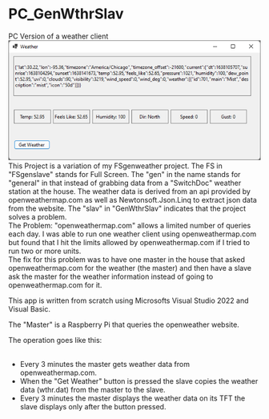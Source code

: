 # PC_GenWthrSlav
PC Version of a weather client
<br>
![Client Photo](https://github.com/bonnette/PC_GenWthrSlav/blob/master/GenWthrSlav.png)
<br>
This Project is a variation of my FSgenweather project. The FS in "FSgenslave" stands for Full Screen. The "gen" in the name stands for "general" in that instead of 
grabbing data from a "SwitchDoc" weather station at the house. The weather data is derived from an api provided by openweathermap.com as well as Newtonsoft.Json.Linq to extract 
json data from the website.
The "slav" in "GenWthrSlav" indicates that the project solves a problem.</br>
The Problem: "openweathermap.com" allows a limited number of queries each day. I was able to run one weather client using openweathermap.com but found that I hit the limits 
allowed by openweathermap.com if I tried to run two or more units.</br>
The fix for this problem was to have one master in the house that asked openweathermap.com for the weather (the master) and then have a slave ask the master for the weather
information instead of going to openweathermap.com for it.</br> 

This app is written from scratch using Microsofts Visual Studio 2022 and Visual Basic.</br>

The "Master" is a Raspberry Pi that queries the openweather website. </br>

The operation goes like this:</br></br>
- Every 3 minutes the master gets weather data from openweathermap.com.</br>
- When the "Get Weather" button is pressed the slave copies the weather data (wthr.dat) from the master to the slave.</br>
- Every 3 minutes the master displays the weather data on its TFT the slave displays only after the button pressed. </br>
